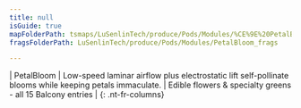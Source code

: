 ```yaml
---
title: null
isGuide: true
mapFolderPath: tsmaps/LuSenlinTech/produce/Pods/Modules/%CE%9E%20PetalBloom
fragsFolderPath: LuSenlinTech/produce/Pods/Modules/PetalBloom_frags

---
```



<!-- tsGuideRenderComment {"guide":{"id":"yAZQsq1PV","path":"LuSenlinTech/produce/Pods/Modules","fragmentFolderPath":"LuSenlinTech/produce/Pods/Modules/PetalBloom_frags"},"fragment":{"id":"yAZQsq1PV","topLevelMapKey":"wkKS2O015j","mapKeyChain":"wkKS2O015j","guideID":"yAZQsq1ar","guidePath":"c:/GitHub/MuddySpud/MuddySpud.github.io/tsmaps/LuSenlinTech/produce/Pods/Modules/PetalBloom.tspod","chartKey":"wkKS2O015j","isLeaf":false,"options":[{"id":"yAZQsw0lh","option":"PetalBloom details","order":1,"isAncillary":true}]}} -->

| PetalBloom | Low-speed laminar airflow plus electrostatic lift self-pollinate blooms while keeping petals immaculate. | Edible flowers & specialty greens - all 15 Balcony entries |
{: .nt-fr-columns}
